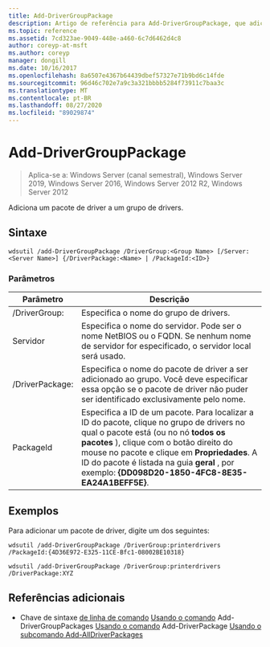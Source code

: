 ```yaml
---
title: Add-DriverGroupPackage
description: Artigo de referência para Add-DriverGroupPackage, que adiciona um pacote de driver a um grupo de drivers.
ms.topic: reference
ms.assetid: 7cd323ae-9049-448e-a460-6c7d6462d4c8
author: coreyp-at-msft
ms.author: coreyp
manager: dongill
ms.date: 10/16/2017
ms.openlocfilehash: 8a6507e4367b64439dbef57327e71b9bd6c14fde
ms.sourcegitcommit: 96d46c702e7a9c3a321bbbb5284f73911c7baa3c
ms.translationtype: MT
ms.contentlocale: pt-BR
ms.lasthandoff: 08/27/2020
ms.locfileid: "89029874"
---
```

# <a name="add-drivergrouppackage"></a>Add-DriverGroupPackage

> Aplica-se a: Windows Server (canal semestral), Windows Server 2019, Windows Server 2016, Windows Server 2012 R2, Windows Server 2012

Adiciona um pacote de driver a um grupo de drivers.

## <a name="syntax"></a>Sintaxe
```
wdsutil /add-DriverGroupPackage /DriverGroup:<Group Name> [/Server:<Server Name>] {/DriverPackage:<Name> | /PackageId:<ID>}
```
### <a name="parameters"></a>Parâmetros

|         Parâmetro         |                                                                                                                                               Descrição                                                                                                                                               |
|---------------------------|---------------------------------------------------------------------------------------------------------------------------------------------------------------------------------------------------------------------------------------------------------------------------------------------------------|
| /DriverGroup:<Group Name> |                                                                                                                                 Especifica o nome do grupo de drivers.                                                                                                                                 |
|   Servidor<Server name>   |                                                                                  Especifica o nome do servidor. Pode ser o nome NetBIOS ou o FQDN. Se nenhum nome de servidor for especificado, o servidor local será usado.                                                                                  |
|   /DriverPackage:<Name>   |                                                                      Especifica o nome do pacote de driver a ser adicionado ao grupo. Você deve especificar essa opção se o pacote de driver não puder ser identificado exclusivamente pelo nome.                                                                       |
|      PackageId<ID>      | Especifica a ID de um pacote. Para localizar a ID do pacote, clique no grupo de drivers no qual o pacote está (ou no nó **todos os pacotes** ), clique com o botão direito do mouse no pacote e clique em **Propriedades**. A ID do pacote é listada na guia **geral** , por exemplo: **{DD098D20-1850-4FC8-8E35-EA24A1BEFF5E}**. |

## <a name="examples"></a>Exemplos
Para adicionar um pacote de driver, digite um dos seguintes:
```
wdsutil /add-DriverGroupPackage /DriverGroup:printerdrivers /PackageId:{4D36E972-E325-11CE-Bfc1-08002BE10318}
```
```
wdsutil /add-DriverGroupPackage /DriverGroup:printerdrivers /DriverPackage:XYZ
```
## <a name="additional-references"></a>Referências adicionais
- Chave de sintaxe [de linha de comando](command-line-syntax-key.md) 
 [Usando o comando](using-the-add-drivergrouppackages-command.md) 
 Add-DriverGroupPackages [Usando o comando](using-the-add-driverpackage-command.md) 
 Add-DriverPackage [Usando o subcomando Add-AllDriverPackages](using-the-add-alldriverpackages-subcommand.md)
